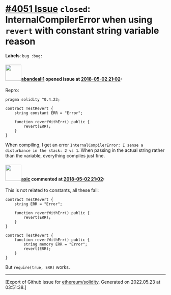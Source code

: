 # [\#4051 Issue](https://github.com/ethereum/solidity/issues/4051) `closed`: InternalCompilerError when using `revert` with constant string variable reason
**Labels**: `bug :bug:`


#### <img src="https://avatars.githubusercontent.com/u/18060168?u=119fee024861ba272356878a16540a534b61d88a&v=4" width="50">[abandeali1](https://github.com/abandeali1) opened issue at [2018-05-02 21:02](https://github.com/ethereum/solidity/issues/4051):

Repro:
```
pragma solidity ^0.4.23;

contract TestRevert {
    string constant ERR = "Error";
    
    function revertWithErr() public {
        revert(ERR);
    }
}
```

When compiling, I get an error `InternalCompilerError: I sense a disturbance in the stack: 2 vs 1`. When passing in the actual string rather than the variable, everything compiles just fine.

#### <img src="https://avatars.githubusercontent.com/u/20340?v=4" width="50">[axic](https://github.com/axic) commented at [2018-05-02 21:02](https://github.com/ethereum/solidity/issues/4051#issuecomment-386487493):

This is not related to constants, all these fail:
```
contract TestRevert {
    string ERR = "Error";
    
    function revertWithErr() public {
        revert(ERR);
    }
}
```

```
contract TestRevert {
    function revertWithErr() public {
        string memory ERR = "Error";
        revert(ERR);
    }
}
```

But `require(true, ERR)` works.


-------------------------------------------------------------------------------



[Export of Github issue for [ethereum/solidity](https://github.com/ethereum/solidity). Generated on 2022.05.23 at 03:51:38.]
